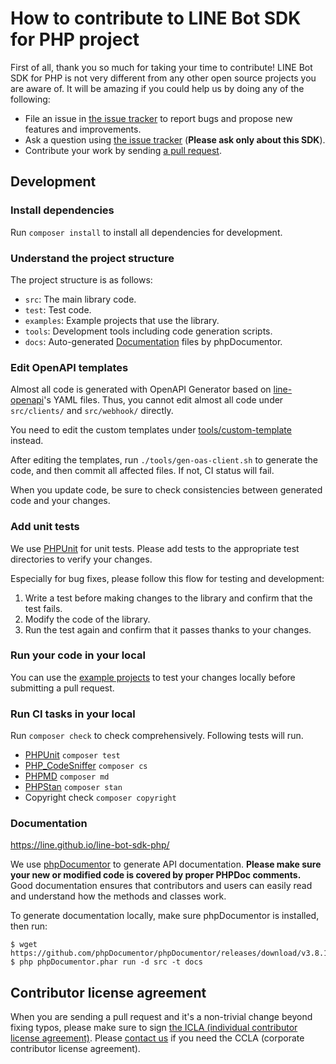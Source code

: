# How to contribute to LINE Bot SDK for PHP project

First of all, thank you so much for taking your time to contribute!
LINE Bot SDK for PHP is not very different from any other open source projects you are aware of.
It will be amazing if you could help us by doing any of the following:

- File an issue in [the issue tracker](https://github.com/line/line-bot-sdk-php/issues) to report bugs and propose new features and improvements.
- Ask a question using [the issue tracker](https://github.com/line/line-bot-sdk-php/issues) (__Please ask only about this SDK__).
- Contribute your work by sending [a pull request](https://github.com/line/line-bot-sdk-php/pulls).

## Development

### Install dependencies

Run `composer install` to install all dependencies for development.

### Understand the project structure

The project structure is as follows:

- `src`: The main library code.
- `test`: Test code.
- `examples`: Example projects that use the library.
- `tools`: Development tools including code generation scripts.
- `docs`: Auto-generated [Documentation](https://line.github.io/line-bot-sdk-php/) files by phpDocumentor.

### Edit OpenAPI templates

Almost all code is generated with OpenAPI Generator based on [line-openapi](https://github.com/line/line-openapi)'s YAML files.
Thus, you cannot edit almost all code under `src/clients/` and `src/webhook/` directly.

You need to edit the custom templates under [tools/custom-template](tools/custom-template) instead.

After editing the templates, run `./tools/gen-oas-client.sh` to generate the code, and then commit all affected files.
If not, CI status will fail.

When you update code, be sure to check consistencies between generated code and your changes.

### Add unit tests

We use [PHPUnit](https://phpunit.de/) for unit tests.
Please add tests to the appropriate test directories to verify your changes.

Especially for bug fixes, please follow this flow for testing and development:
1. Write a test before making changes to the library and confirm that the test fails.
2. Modify the code of the library.
3. Run the test again and confirm that it passes thanks to your changes.

### Run your code in your local

You can use the [example projects](examples/) to test your changes locally before submitting a pull request.

### Run CI tasks in your local

Run `composer check` to check comprehensively. Following tests will run.

- [PHPUnit](https://github.com/sebastianbergmann/phpunit) `composer test`
- [PHP_CodeSniffer](https://github.com/squizlabs/PHP_CodeSniffer) `composer cs`
- [PHPMD](https://phpmd.org/) `composer md`
- [PHPStan](https://phpstan.org/) `composer stan`
- Copyright check `composer copyright`

### Documentation

https://line.github.io/line-bot-sdk-php/

We use [phpDocumentor](https://www.phpdoc.org/) to generate API documentation.
**Please make sure your new or modified code is covered by proper PHPDoc comments.**
Good documentation ensures that contributors and users can easily read and understand how the methods and classes work.

To generate documentation locally, make sure phpDocumentor is installed, then run:

```
$ wget https://github.com/phpDocumentor/phpDocumentor/releases/download/v3.8.1/phpDocumentor.phar
$ php phpDocumentor.phar run -d src -t docs
```

## Contributor license agreement

When you are sending a pull request and it's a non-trivial change beyond fixing typos, please make sure to sign
[the ICLA (individual contributor license agreement)](https://cla-assistant.io/line/line-bot-sdk-php). Please
[contact us](mailto:dl_oss_dev@linecorp.com) if you need the CCLA (corporate contributor license agreement).
